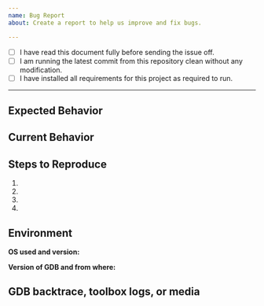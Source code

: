 ```yaml
---
name: Bug Report
about: Create a report to help us improve and fix bugs.

---
```


<!--- If you are new to cheating or this cheat our issue tracker is **ONLY** used for reporting bugs or requesting features. Please use [our discord server](https://discord.gg/SCHsWHFJMb) for general support. --->

<!--- Provide a general summary of the bug in the Title above. -->

<!--- Please for the love of god, make sure there aren't any spaces in the path in which you're running the cheat from and make sure you're on the latest commit. If you're modifying source too, you should know what you're doing. If you don't, redownload the cheats source and see if your pasted changes are causing the crash. If you haven't done this, we reserve the right to scold you and mute you for not being able to read or use your common sense. -->

- [ ] I have read this document fully before sending the issue off.
- [ ] I am running the latest commit from this repository clean without any modification.
- [ ] I have installed all requirements for this project as required to run.

------------------------------

## Expected Behavior

<!--- Tell us what should happen. -->

## Current Behavior

<!--- Tell us what happens instead of the expected behavior. -->

## Steps to Reproduce

<!--- Provide a link to a live example, or an unambiguous set of steps to. -->
<!--- reproduce this bug. Include code or settings to reproduce, if relevant. -->
1.
2.
3.
4.

## Environment

**OS used and version:**

**Version of GDB and from where:**

## GDB backtrace, toolbox logs, or media

<!--- Provide a full log of your terminal output when injecting the cheat and any relevant logs and media associated. -->

<!--- A gdb backtrace can be made by doing ./toolbox.sh -u -bd -ld to create a debug version of the cheat. Press c to continue (until there is no `( gdb )` prompt), and then reproduce the bug/crash, when it crashes, do c to continue, and then bt in gdb to produce a backtrace. -->

<!--- Please include any logs surrounded by backticks ```like this``` to avoid eye bleach :thumbsup: -->
